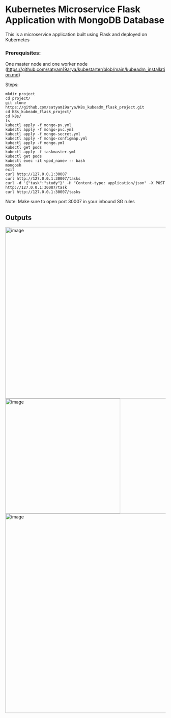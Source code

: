 # Kubernetes Microservice Flask Application with MongoDB Database
This is a microservice application built using Flask and deployed on Kubernetes
### Prerequisites:
One master node and one worker node (https://github.com/satyam19arya/kubestarter/blob/main/kubeadm_installation.md)

Steps:
```
mkdir project
cd project/
git clone https://github.com/satyam19arya/K8s_kubeadm_flask_project.git
cd K8s_kubeadm_flask_project/
cd k8s/
ls
kubectl apply -f mongo-pv.yml
kubectl apply -f mongo-pvc.yml
kubectl apply -f mongo-secret.yml
kubectl apply -f mongo-configmap.yml
kubectl apply -f mongo.yml
kubectl get pods
kubectl apply -f taskmaster.yml
kubectl get pods
kubectl exec -it <pod_name> -- bash
mongosh
exit
curl http://127.0.0.1:30007
curl http://127.0.0.1:30007/tasks
curl -d '{"task":"study"}' -H "Content-type: application/json" -X POST http://127.0.0.1:30007/task
curl http://127.0.0.1:30007/tasks
```

Note: Make sure to open port 30007 in your inbound SG rules

## Outputs
<img width="539" alt="image" src="https://github.com/satyam19arya/K8s_kubeadm_flask_project/assets/77580311/8e65dc40-32e6-4878-a7b7-76931f9c2f4f">

<img width="361" alt="image" src="https://github.com/satyam19arya/K8s_kubeadm_flask_project/assets/77580311/2b96ce9d-cabc-4b95-a570-02647346576a">

<img width="627" alt="image" src="https://github.com/satyam19arya/K8s_kubeadm_flask_project/assets/77580311/1ec5c765-2f65-46c1-813c-17d368517b17">

